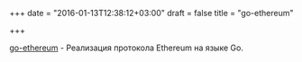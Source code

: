 +++
date = "2016-01-13T12:38:12+03:00"
draft = false
title = "go-ethereum"

+++

<p><a href="https://github.com/ethereum/go-ethereum">go-ethereum</a>&nbsp;- Реализация протокола&nbsp;Ethereum на языке Go.</p>

